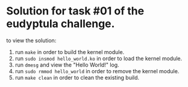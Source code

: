 # Solution for task #01 of the eudyptula challenge.

to view the solution:
1) run `make` in order to build the kernel module.
2) run `sudo insmod hello_world.ko` in order to load the kernel module.
3) run `dmesg` and view the "Hello World!" log.
4) run `sudo rmmod hello_world` in order to remove the kernel module.
5) run `make clean` in order to clean the existing build.
